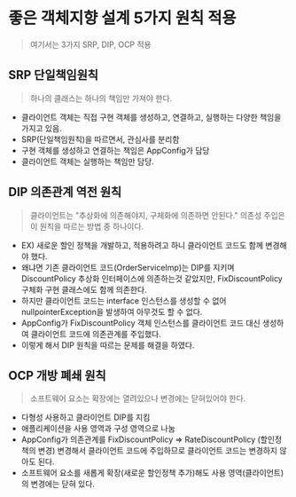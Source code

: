 # 좋은 객체지향 설계 5가지 원칙 적용
> 여기서는 3가지 SRP, DIP, OCP 적용
## SRP 단일책임원칙
> 하나의 클래스는 하나의 책임만 가져야 한다.
- 클라이언트 객체는 직접 구현 객체를 생성하고, 연결하고, 실행하는 다양한 책임을 가지고 있음.
- SRP(단일책임원칙)을 따르면서, 관심사를 분리함
- 구현 객체를 생성하고 연결하는 책임은 AppConfig가 담당
- 클라이언트 객체는 실행하는 책임만 담당.
## DIP 의존관계 역전 원칙
>클라이언트는 "추상화에 의존해야지, 구체화에 의존하면 안된다." 의존성 주입은 이 원칙을 따르는 방법 중 하나이다.
- EX) 새로운 할인 정책을 개발하고, 적용하려고 하니 클라이언트 코드도 함께 변경해야 했다. 
- 왜냐면 기존 클라이언트 코드(OrderServiceImp)는 DIP를 지키며 DiscountPolicy 추상화 인터페이스에 의존하는것 같았지만, FixDiscountPolicy 구체화 구현 클래스에도 함께 의존한다.
- 하지만 클라이언트 코드는 interface 인스턴스를 생성할 수 없어 nullpointerException을 발생하여 아무것도 할 수 없다.
- AppConfig가 FixDiscountPolicy 객체 인스턴스를 클라이언트 코드 대신 생성하여 클라이언트 코드에 의존관계를 주입했다.
- 이렇게 해서 DIP 원칙을 따르는 문제를 해결을 하였다.
## OCP 개방 폐쇄 원칙
> 소프트웨어 요소는 확장에는 열려있으나 변경에는 닫혀있어야 한다.
- 다형성 사용하고 클라이언트 DIP를 지킴
- 애플리케이션을 사용 영역과 구성 영역으로 나눔
- AppConfig가 의존관계를 FixDiscountPolicy => RateDiscountPolicy (할인정책의 변경) 변경해서 클라이언트 코드에 주입하므로 클라이언트 코드는 변경하지 않아도 된다.
- 소프트웨어 요소를 새롭게 확장(새로운 할인정책 추가)해도 사용 영역(클라이언트)의 변경에는 닫혀 있다.